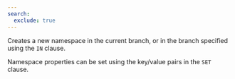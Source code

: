 ```yaml
---
search:
  exclude: true
---
```

<!--start-->

Creates a new namespace in the current branch, or in the branch specified using the `IN` clause.

Namespace properties can be set using the key/value pairs in the `SET` clause.
